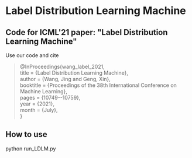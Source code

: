 # Label Distribution Learning Machine

## Code for ICML'21 paper: "Label Distribution Learning Machine"

Use our code and cite

>@InProceedings{wang_label_2021, \
  title = 	 {Label Distribution Learning Machine}, \
  author =       {Wang, Jing and Geng, Xin}, \
  booktitle = 	 {Proceedings of the 38th International Conference on Machine Learning}, \
  pages = 	 {10749--10759}, \
  year = 	 {2021}, \
  month = 	 {July}, \
>}


## How to use
python run_LDLM.py
